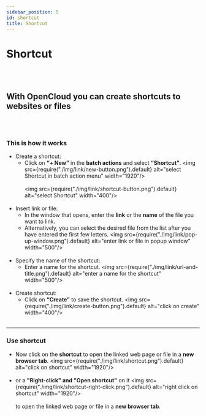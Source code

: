 ```yaml
---
sidebar_position: 5
id: shortcut
title: Shortcut
---
```


# Shortcut

<br/><br/>

## With OpenCloud you can create shortcuts to websites or files

<br/><br/>

### This is how it works

- Create a shortcut:
  - Click on **“+ New”** in the **batch actions** and select **“Shortcut”**. <img
    src={require("./img/link/new-button.png").default} alt="select Shortcut in batch action menu" width="1920"/>
    <br/><br/> <img src={require("./img/link/shortcut-button.png").default} alt="select Shortcut" width="400"/>
    <br/><br/>
- Insert link or file:
  - In the window that opens, enter the **link** or the **name** of the file you want to link.
  - Alternatively, you can select the desired file from the list after you have entered the first few letters. <img
    src={require("./img/link/pop-up-window.png").default} alt="enter link or file in popup window" width="500"/>
    <br/><br/>
- Specify the name of the shortcut:
  - Enter a name for the shortcut. <img src={require("./img/link/url-and-title.png").default} alt="enter a name for the
    shortcut" width="500"/> <br/><br/>
- Create shortcut:
  - Click on **“Create”** to save the shortcut. <img src={require("./img/link/create-button.png").default} alt="click on
    create" width="400"/> <br/><br/>

---

### Use shortcut

- Now click on the **shortcut** to open the linked web page or file in a **new browser tab**. <img
  src={require("./img/link/shortcut.png").default} alt="click on shortcut" width="1920"/> <br/><br/>
- or a **"Right-click" and "Open shortcut"** on it <img src={require("./img/link/shortcut-right-click.png").default}
  alt="right click on shortcut" width="1920"/> <br/><br/> to open the linked web page or file in a **new browser tab**.
